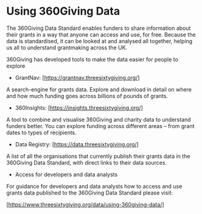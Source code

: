 # Using 360Giving Data

The 360Giving Data Standard enables funders to share information about their grants in a way that anyone can access and use, for free. Because the data is standardised, it can be looked at and analysed all together, helping us all to understand grantmaking across the UK.

360Giving has developed tools to make the data easier for people to explore

* GrantNav: [https://grantnav.threesixtygiving.org/]

A search-engine for grants data. Explore and download in detail on where and how much funding goes across billions of pounds of grants.

* 360Insights: [https://insights.threesixtygiving.org/]

A tool to combine and visualise 360Giving and charity data to understand funders better. You can explore funding across different areas – from grant dates to types of recipients.

* Data Registry: [https://data.threesixtygiving.org/]

A list of all the organisations that currently publish their grants data in the 360Giving Data Standard, with direct links to their data sources.

* Access for developers and data analysts

For guidance for developers and data analysts how to access and use grants data published to the 360Giving Data Standard please visit:

[https://www.threesixtygiving.org/data/using-360giving-data/]
